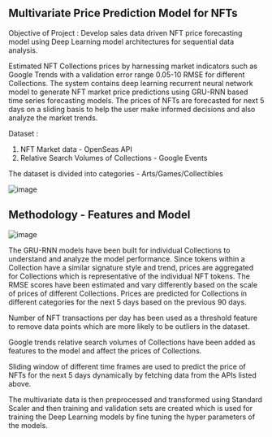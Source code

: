 Multivariate Price Prediction Model for NFTs 
----------------------------------------------- 
Objective of Project : Develop sales data driven NFT price forecasting model using Deep Learning model architectures for sequential data analysis.  

Estimated NFT Collections prices by harnessing market indicators such as Google Trends with a validation error range 0.05-10 RMSE for different Collections.
The system contains deep learning recurrent neural network model to generate NFT market price predictions using GRU-RNN based time series forecasting models.
The prices of NFTs are forecasted for next 5 days on a sliding basis to help the user make informed decisions and also analyze the market trends.


Dataset : 
1) NFT Market data - OpenSeas API
2) Relative Search Volumes of Collections - Google Events

The dataset is divided into categories - Arts/Games/Collectibles

![image](https://user-images.githubusercontent.com/26669836/207478432-ad299f80-55c1-4ff6-b4e3-0ed9d4822583.png)


Methodology - Features and Model
-----------------------------------------------
![image](https://user-images.githubusercontent.com/26669836/207477736-37e6773e-f2da-4063-bb23-8541a6295240.png)

The GRU-RNN models have been built for individual Collections to understand and analyze the model performance. Since tokens within a Collection have a similar signature style and trend, prices are aggregated for Collections which is representative of the individual NFT tokens. The RMSE scores have been estimated and vary differently based on the scale of prices of different Collections. Prices are predicted for Collections in different categories for the next 5 days based on the previous 90 days. 

Number of NFT transactions per day has been used as a threshold feature to remove data points which are more likely to be outliers in the dataset.

Google trends relative search volumes of Collections have been added as features to the model and affect the prices of Collections.

Sliding window of different time frames are used to predict the price of NFTs for the next 5 days dynamically by fetching data from the APIs listed above.

The multivariate data is then preprocessed and transformed using Standard Scaler and then training and validation sets are created which is used for training the Deep Learning models by fine tuning the hyper parameters of the models. 
